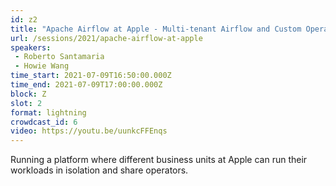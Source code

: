 ```yaml
---
id: z2
title: "Apache Airflow at Apple - Multi-tenant Airflow and Custom Operators"
url: /sessions/2021/apache-airflow-at-apple
speakers:
 - Roberto Santamaria
 - Howie Wang
time_start: 2021-07-09T16:50:00.000Z
time_end: 2021-07-09T17:00:00.000Z
block: Z
slot: 2
format: lightning
crowdcast_id: 6
video: https://youtu.be/uunkcFFEnqs
---
```


Running a platform where different business units at Apple can run their workloads in isolation and share operators.
